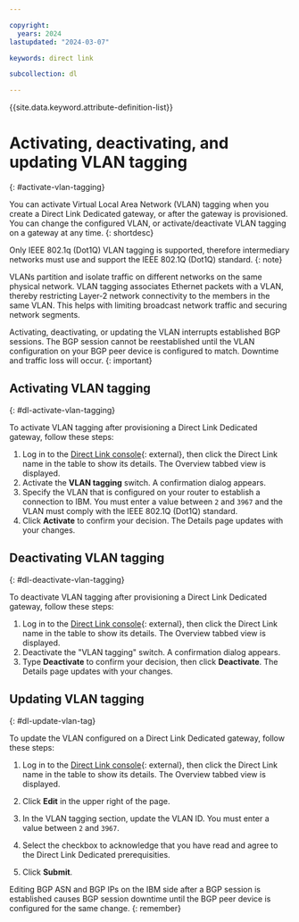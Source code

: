 ```yaml
---

copyright:
  years: 2024
lastupdated: "2024-03-07"

keywords: direct link

subcollection: dl

---
```


{{site.data.keyword.attribute-definition-list}}

# Activating, deactivating, and updating VLAN tagging
{: #activate-vlan-tagging}

You can activate Virtual Local Area Network (VLAN) tagging when you create a Direct Link Dedicated gateway, or after the gateway is provisioned. You can change the configured VLAN, or activate/deactivate VLAN tagging on a gateway at any time.
{: shortdesc}

Only IEEE 802.1q (Dot1Q) VLAN tagging is supported, therefore intermediary networks must use and support the IEEE 802.1Q (Dot1Q) standard.
{: note}

VLANs partition and isolate traffic on different networks on the same physical network. VLAN tagging associates Ethernet packets with a VLAN, thereby restricting Layer-2 network connectivity to the members in the same VLAN. This helps with limiting broadcast network traffic and securing network segments.

Activating, deactivating, or updating the VLAN interrupts established BGP sessions. The BGP session cannot be reestablished until the VLAN configuration on your BGP peer device is configured to match. Downtime and traffic loss will occur.
{: important}

## Activating VLAN tagging
{: #dl-activate-vlan-tagging}

To activate VLAN tagging after provisioning a Direct Link Dedicated gateway, follow these steps:

1. Log in to the [Direct Link console](/interconnectivity/direct-link){: external}, then click the Direct Link name in the table to show its details. The Overview tabbed view is displayed.
1. Activate the **VLAN tagging** switch. A confirmation dialog appears.
1. Specify the VLAN that is configured on your router to establish a connection to IBM. You must enter a value between `2` and `3967` and the VLAN must comply with the IEEE 802.1Q (Dot1Q) standard.
1. Click **Activate** to confirm your decision. The Details page updates with your changes.

## Deactivating VLAN tagging
{: #dl-deactivate-vlan-tagging}

To deactivate VLAN tagging after provisioning a Direct Link Dedicated gateway, follow these steps:

1. Log in to the [Direct Link console](/interconnectivity/direct-link){: external}, then click the Direct Link name in the table to show its details. The Overview tabbed view is displayed.
1. Deactivate the "VLAN tagging" switch. A confirmation dialog appears.
1. Type **Deactivate** to confirm your decision, then click **Deactivate**. The Details page updates with your changes.

## Updating VLAN tagging
{: #dl-update-vlan-tag}

To update the VLAN configured on a Direct Link Dedicated gateway, follow these steps:

1. Log in to the [Direct Link console](/interconnectivity/direct-link){: external}, then click the Direct Link name in the table to show its details. The Overview tabbed view is displayed.

1. Click **Edit** in the upper right of the page.
1. In the VLAN tagging section, update the VLAN ID. You must enter a value between `2` and `3967`.
1. Select the checkbox to acknowledge that you have read and agree to the Direct Link Dedicated prerequisities.
1. Click **Submit**.

Editing BGP ASN and BGP IPs on the IBM side after a BGP session is established causes BGP session downtime until the BGP peer device is configured for the same change.
{: remember}
